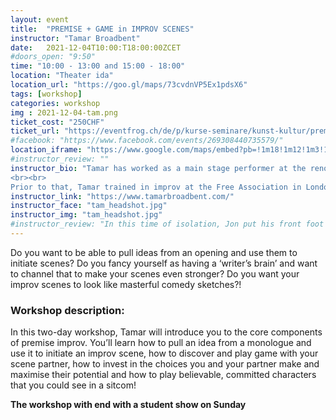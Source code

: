 ```yaml
---
layout: event
title:  "PREMISE + GAME in IMPROV SCENES"
instructor: "Tamar Broadbent"
date:   2021-12-04T10:00:T18:00:00ZCET
#doors_open: "9:50"
time: "10:00 - 13:00 and 15:00 - 18:00"
location: "Theater ida"
location_url: "https://goo.gl/maps/73cvdnVP5Ex1pdsX6"
tags: [workshop]
categories: workshop
img : 2021-12-04-tam.png
ticket_cost: "250CHF"
ticket_url: "https://eventfrog.ch/de/p/kurse-seminare/kunst-kultur/premise-game-in-improv-scenes-with-tamar-broadbent-6855506148012317018.html"
#facebook: "https://www.facebook.com/events/269308440735579/"
location_iframe: "https://www.google.com/maps/embed?pb=!1m18!1m12!1m3!1d2700.9756943550155!2d8.494274716258431!3d47.39290711070734!2m3!1f0!2f0!3f0!3m2!1i1024!2i768!4f13.1!3m3!1m2!1s0x47900bc30739068d%3A0x8e14214a7c3f08b6!2sTheater%20Ida!5e0!3m2!1sen!2sus!4v1634481986898!5m2!1sen!2sus"
#instructor_review: ""
instructor_bio: "Tamar has worked as a main stage performer at the renowned improv comedy theatre Boom Chicago. She performed long form (game-based and narrative), short form and musical improv five nights a week, and wrote sketches, stand up and songs for the theatre.
<br><br>
Prior to that, Tamar trained in improv at the Free Association in London, where she was on the house Harold Team My Brother, Jose. Tamar has taught improv with Boom Chicago and the Free Association and has facilitated improv workshops in the corporate world, helping teams improve their creative communication, presentation skills and more."
instructor_link: "https://www.tamarbroadbent.com/"
instructor_face: "tam_headshot.jpg"
instructor_img: "tam_headshot.jpg"
#instructor_review: "In this time of isolation, Jon put his front foot forward and put together an online workshop. He was organized and had everything ready so we could just jump into the work. It was such a great experience to work with the talented group that Jon provided. Just don't touch the mushroom."
---
```

Do you want to be able to pull ideas from an opening and use them to initiate scenes?<!--more--> Do you fancy yourself as having a ‘writer’s brain’ and want to channel that to make your scenes even stronger? Do you want your improv scenes to look like masterful comedy sketches?!

### Workshop description:

In this two-day workshop, Tamar will introduce you to the core components of premise improv. You’ll learn how to pull an idea from a monologue and use it to initiate an improv scene, how to discover and play game with your scene partner, how to invest in the choices you and your partner make and maximise their potential and how to play believable, committed characters that you could see in a sitcom!

**The workshop with end with a student show on Sunday**
